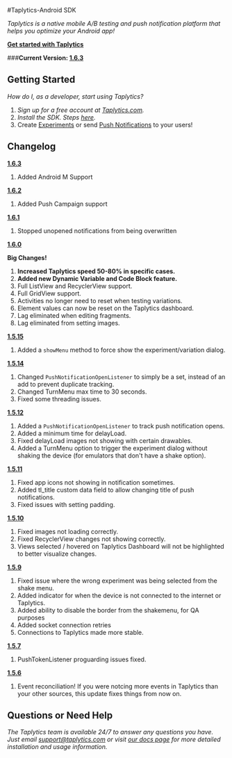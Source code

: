 #Taplytics-Android SDK

_Taplytics is a native mobile A/B testing and push notification platform that helps you optimize your Android app!_

**[Get started with Taplytics](https://taplytics.com/docs/android-sdk/getting-started)**

###**Current Version: [1.6.3](https://github.com/taplytics/Taplytics-Android-SDK/releases/tag/1.6.3)**

## Getting Started

_How do I, as a developer, start using Taplytics?_ 

1. _Sign up for a free account at [Taplytics.com](https://taplytics.com?utm_source=github&utm_campaign=documentation&utm_medium=content)._
2. _Install the SDK. Steps [here](/START.md)._
3. Create [Experiments](/EXPERIMENTS.md) or send [Push Notifications](/PUSH.md) to your users!

## Changelog


**[1.6.3](https://github.com/taplytics/Taplytics-Android-SDK/releases/tag/1.6.3)**

1. Added Android M Support


**[1.6.2](https://github.com/taplytics/Taplytics-Android-SDK/releases/tag/1.6.2)**

1. Added Push Campaign support


**[1.6.1](https://github.com/taplytics/Taplytics-Android-SDK/releases/tag/1.6.1)**

1. Stopped unopened notifications from being overwritten

**[1.6.0](https://github.com/taplytics/Taplytics-Android-SDK/releases/tag/1.6.0)**

**Big Changes!**

1. **Increased Taplytics speed 50-80% in specific cases.**
2. **Added new Dynamic Variable and Code Block feature.**
2. Full ListView and RecyclerView support.
3. Full GridView support.
4. Activities no longer need to reset when testing variations.
5. Element values can now be reset on the Taplytics dashboard. 
6. Lag eliminated when editing fragments.
7. Lag eliminated from setting images.


**[1.5.15](https://github.com/taplytics/Taplytics-Android-SDK/releases/tag/1.5.15)**

1. Added a `showMenu` method to force show the experiment/variation dialog.

**[1.5.14](https://github.com/taplytics/Taplytics-Android-SDK/releases/tag/1.5.14)**

1. Changed `PushNotificationOpenListener` to simply be a set, instead of an add to prevent duplicate tracking.
2. Changed TurnMenu max time to 30 seconds.
3. Fixed some threading issues.

**[1.5.12](https://github.com/taplytics/Taplytics-Android-SDK/releases/tag/1.5.12)**

1. Added a `PushNotificationOpenListener` to track push notification opens.
2. Added a minimum time for delayLoad.
3. Fixed delayLoad images not showing with certain drawables.
4. Added a TurnMenu option to trigger the experiment dialog without shaking the device (for emulators that don't have a shake option).


**[1.5.11](https://github.com/taplytics/Taplytics-Android-SDK/releases/tag/1.5.11)**

1. Fixed app icons not showing in notification sometimes.
2. Added tl_title custom data field to allow changing title of push notifications.
3. Fixed issues with setting padding.

**[1.5.10](https://github.com/taplytics/Taplytics-Android-SDK/releases/tag/1.5.10)**

1. Fixed images not loading correctly.
2. Fixed RecyclerView changes not showing correctly.
3. Views selected / hovered on Taplytics Dashboard will not be highlighted to better visualize changes.

**[1.5.9](https://github.com/taplytics/Taplytics-Android-SDK/releases/tag/1.5.9)**

1. Fixed issue where the wrong experiment was being selected from the shake menu.
2. Added indicator for when the device is not connected to the internet or Taplytics.
3. Added ability to disable the border from the shakemenu, for QA purposes
4. Added socket connection retries
5. Connections to Taplytics made more stable. 

**[1.5.7](https://github.com/taplytics/Taplytics-Android-SDK/releases/tag/1.5.7)**

1. PushTokenListener proguarding issues fixed.

**[1.5.6](https://github.com/taplytics/Taplytics-Android-SDK/releases/tag/1.5.6)**

1. Event reconciliation! If you were notcing more events in Taplytics than your other sources, this update fixes things from now on. 

## Questions or Need Help

_The Taplytics team is available 24/7 to answer any questions you have. Just email support@taplytics.com or visit [our docs page](https://taplytics.com/docs?utm_source=github&utm_campaign=documentation&utm_medium=content) for more detailed installation and usage information._
